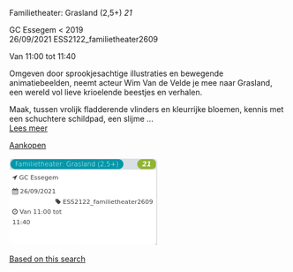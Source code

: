 Familietheater: Grasland (2,5+) *21*

GC Essegem < 2019  
26/09/2021 ESS2122\_familietheater2609  

Van 11:00 tot 11:40

  

  

Omgeven door sprookjesachtige illustraties en bewegende animatiebeelden, neemt acteur Wim Van de Velde je mee naar Grasland, een wereld vol lieve krioelende beestjes en verhalen.  
  
Maak, tussen vrolijk fladderende vlinders en kleurrijke bloemen, kennis met een schuchtere schildpad, een slijme  ...  
[Lees meer](https://tickets.vgc.be/activity/subscribe/ESS2122_familietheater2609)

[Aankopen](https://tickets.vgc.be/ticketingActivity/subscribe/ESS2122_familietheater2609)

![](65236.png)

[Based on this search](https://tickets.vgc.be/activity/index?&vrijeplaatsen=1&Age%5B%5D=3%2C4&entity=109)